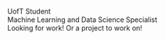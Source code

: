UofT Student \
Machine Learning and Data Science Specialist \
Looking for work! Or a project to work on! 
